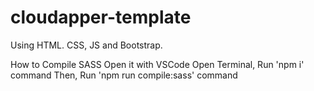 # cloudapper-template
Using HTML. CSS, JS and Bootstrap.

How to Compile SASS
Open it with VSCode
Open Terminal, Run 'npm i' command
Then, Run 'npm run compile:sass' command